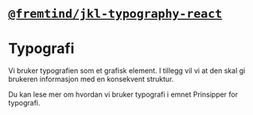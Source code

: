 # [`@fremtind/jkl-typography-react`](https://fremtind.github.io/jokul/typography-react/documentation/Typography/)

# Typografi
Vi bruker typografien som et grafisk element. I tillegg vil vi at den skal gi brukeren informasjon med en konsekvent struktur.

Du kan lese mer om hvordan vi bruker typografi i emnet Prinsipper for typografi.
